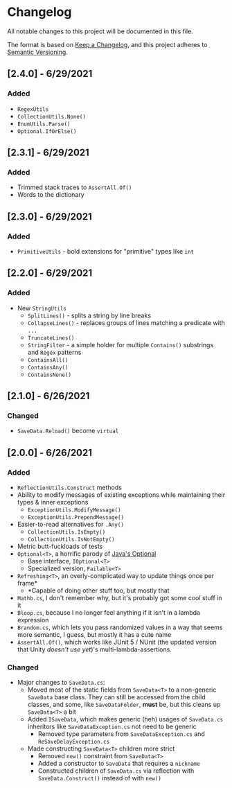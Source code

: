 ﻿# Changelog

All notable changes to this project will be documented in this file.

The format is based on [Keep a Changelog](https://keepachangelog.com/en/1.0.0/), and this project adheres
to [Semantic Versioning](https://semver.org/spec/v2.0.0.html).

## [2.4.0] - 6/29/2021

### Added

- `RegexUtils`
- `CollectionUtils.None()`
- `EnumUtils.Parse()`
- `Optional.IfOrElse()`

## [2.3.1] - 6/29/2021

### Added

- Trimmed stack traces to `AssertAll.Of()`
- Words to the dictionary

## [2.3.0] - 6/29/2021

### Added

- `PrimitiveUtils` - bold extensions for "primitive" types like `int`

## [2.2.0] - 6/29/2021

### Added

- New `StringUtils`
    - `SplitLines()` - splits a string by line breaks
    - `CollapseLines()` - replaces groups of lines matching a predicate with `...`
    - `TruncateLines()`
    - `StringFilter` - a simple holder for multiple `Contains()` substrings and `Regex` patterns
    - `ContainsAll()`
    - `ContainsAny()`
    - `ContainsNone()`

## [2.1.0] - 6/26/2021

### Changed

- `SaveData.Reload()` become `virtual`

## [2.0.0] - 6/26/2021

### Added

- `ReflectionUtils.Construct` methods
- Ability to modify messages of existing exceptions while maintaining their types & inner exceptions
    - `ExceptionUtils.ModifyMessage()`
    - `ExceptionUtils.PrependMessage()`
- Easier-to-read alternatives for `.Any()`
    - `CollectionUtils.IsEmpty()`
    - `CollectionUtils.IsNotEmpty()`
- Metric butt-fuckloads of tests
- `Optional<T>`, a horrific parody
  of [Java's Optional](https://docs.oracle.com/javase/8/docs/api/java/util/Optional.html)
    - Base interface, `IOptional<T>`
    - Specialized version, `Failable<T>`
- `Refreshing<T>`, an overly-complicated way to update things once per frame*
    - *Capable of doing other stuff too, but mostly that
- `Mathb.cs`, I don't remember why, but it's probably got some cool stuff in it
- `Bloop.cs`, because I no longer feel anything if it isn't in a lambda expression
- `Brandom.cs`, which lets you pass randomized values in a way that seems more semantic, I guess, but mostly it has a
  cute name
- `AssertAll.Of()`, which works like JUnit 5 / NUnit (the updated version that Unity _doesn't use yet_)'s
  multi-lambda-assertions.

### Changed

- Major changes to `SaveData.cs`:
    - Moved most of the static fields from `SaveData<T>` to a non-generic `SaveData` base class. They can still be
      accessed from the child classes, and some, like `SaveDataFolder`, **must** be, but this cleans up `SaveData<T>` a
      bit
    - Added `ISaveData`, which makes generic (heh) usages of `SaveData.cs` inheritors like `SaveDataException.cs` not
      need to be generic
        - Removed type parameters from `SaveDataException.cs` and `ReSaveDelayException.cs`
    - Made constructing `SaveData<T>` children more strict
        - Removed `new()` constraint from `SaveData<T>`
        - Added a constructor to `SaveData` that requires a `nickname`
        - Constructed children of `SaveData.cs` via reflection with `SaveData.Construct()` instead of with `new()`